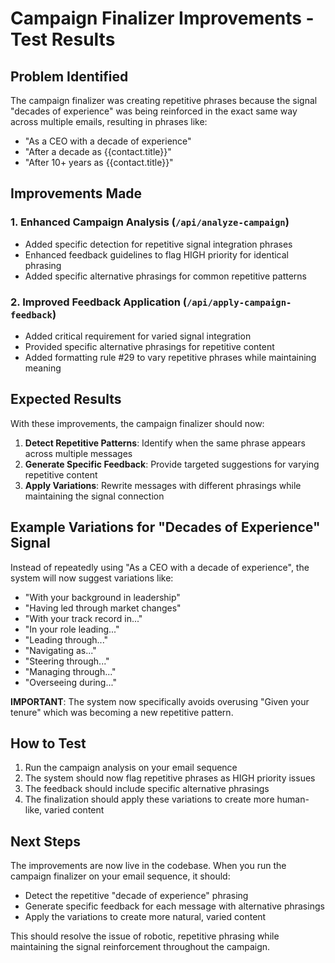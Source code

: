 # Campaign Finalizer Improvements - Test Results

## Problem Identified
The campaign finalizer was creating repetitive phrases because the signal "decades of experience" was being reinforced in the exact same way across multiple emails, resulting in phrases like:
- "As a CEO with a decade of experience"
- "After a decade as {{contact.title}}"
- "After 10+ years as {{contact.title}}"

## Improvements Made

### 1. Enhanced Campaign Analysis (`/api/analyze-campaign`)
- Added specific detection for repetitive signal integration phrases
- Enhanced feedback guidelines to flag HIGH priority for identical phrasing
- Added specific alternative phrasings for common repetitive patterns

### 2. Improved Feedback Application (`/api/apply-campaign-feedback`)
- Added critical requirement for varied signal integration
- Provided specific alternative phrasings for repetitive content
- Added formatting rule #29 to vary repetitive phrases while maintaining meaning

## Expected Results

With these improvements, the campaign finalizer should now:

1. **Detect Repetitive Patterns**: Identify when the same phrase appears across multiple messages
2. **Generate Specific Feedback**: Provide targeted suggestions for varying repetitive content
3. **Apply Variations**: Rewrite messages with different phrasings while maintaining the signal connection

## Example Variations for "Decades of Experience" Signal

Instead of repeatedly using "As a CEO with a decade of experience", the system will now suggest variations like:

- "With your background in leadership"
- "Having led through market changes"
- "With your track record in..."
- "In your role leading..."
- "Leading through..."
- "Navigating as..."
- "Steering through..."
- "Managing through..."
- "Overseeing during..."

**IMPORTANT**: The system now specifically avoids overusing "Given your tenure" which was becoming a new repetitive pattern.

## How to Test

1. Run the campaign analysis on your email sequence
2. The system should now flag repetitive phrases as HIGH priority issues
3. The feedback should include specific alternative phrasings
4. The finalization should apply these variations to create more human-like, varied content

## Next Steps

The improvements are now live in the codebase. When you run the campaign finalizer on your email sequence, it should:
- Detect the repetitive "decade of experience" phrasing
- Generate specific feedback for each message with alternative phrasings
- Apply the variations to create more natural, varied content

This should resolve the issue of robotic, repetitive phrasing while maintaining the signal reinforcement throughout the campaign.
